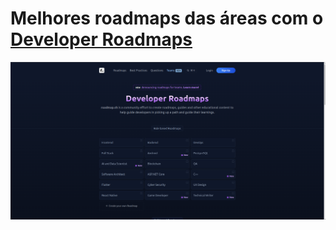 # Melhores roadmaps das áreas com o [Developer Roadmaps](https://roadmap.sh/)

![roadmap](./roadmaps.png)